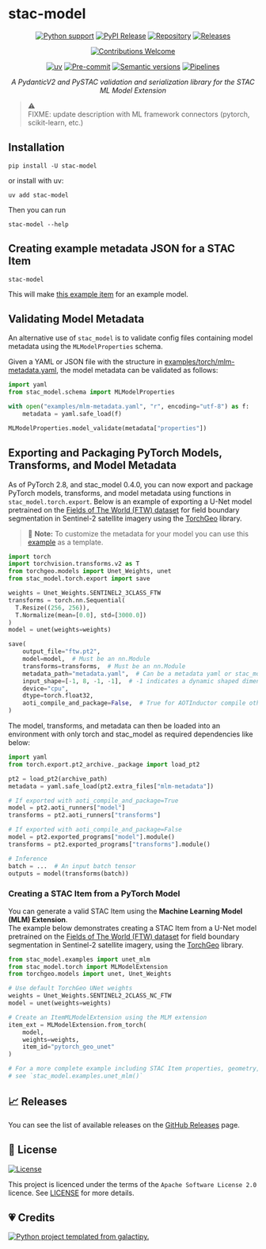 # stac-model

<!--lint disable no-html -->

<div align="center">

[![Python support][bp1]][bp2]
[![PyPI Release][bp3]][bp2]
[![Repository][bscm1]][bp4]
[![Releases][bscm2]][bp5]

[![Contributions Welcome][bp8]][bp9]

[![uv][bp11]][bp12]
[![Pre-commit][bp15]][bp16]
[![Semantic versions][blic3]][bp5]
[![Pipelines][bscm6]][bscm7]

*A PydanticV2 and PySTAC validation and serialization library for the STAC ML Model Extension*

</div>

> ⚠️ <br>
> FIXME: update description with ML framework connectors (pytorch, scikit-learn, etc.)

## Installation

```shell
pip install -U stac-model
```

or install with uv:

```shell
uv add stac-model
```

Then you can run

```shell
stac-model --help
```

## Creating example metadata JSON for a STAC Item

```shell
stac-model
```

This will make [this example item](./examples/item_basic.json) for an example model.

## Validating Model Metadata

An alternative use of `stac_model` is to validate config files containing model metadata using the `MLModelProperties` schema.

Given a YAML or JSON file with the structure in [examples/torch/mlm-metadata.yaml](./examples/torch/mlm-metadata.yaml), the model metadata can be validated as follows:

```python
import yaml
from stac_model.schema import MLModelProperties

with open("examples/mlm-metadata.yaml", "r", encoding="utf-8") as f:
    metadata = yaml.safe_load(f)

MLModelProperties.model_validate(metadata["properties"])  
```

## Exporting and Packaging PyTorch Models, Transforms, and Model Metadata

As of PyTorch 2.8, and stac_model 0.4.0, you can now export and package PyTorch models, transforms,
and model metadata using functions in `stac_model.torch.export`. Below is an example of exporting a
U-Net model pretrained on the [Fields of The World (FTW) dataset](https://fieldsofthe.world/) for
field boundary segmentation in Sentinel-2 satellite imagery using the [TorchGeo](https://github.com/microsoft/torchgeo) library.

> 📝 **Note:** To customize the metadata for your model you can use this [example](./tests/torch/metadata.yaml) as a template.

```python
import torch
import torchvision.transforms.v2 as T
from torchgeo.models import Unet_Weights, unet
from stac_model.torch.export import save

weights = Unet_Weights.SENTINEL2_3CLASS_FTW
transforms = torch.nn.Sequential(
  T.Resize((256, 256)),
  T.Normalize(mean=[0.0], std=[3000.0])
)
model = unet(weights=weights)

save(
    output_file="ftw.pt2",
    model=model,  # Must be an nn.Module
    transforms=transforms,  # Must be an nn.Module
    metadata_path="metadata.yaml",  # Can be a metadata yaml or stac_model.schema.MLModelProperties object
    input_shape=[-1, 8, -1, -1],  # -1 indicates a dynamic shaped dimension
    device="cpu",
    dtype=torch.float32,
    aoti_compile_and_package=False,  # True for AOTInductor compile otherwise use torch.export
)
```

The model, transforms, and metadata can then be loaded into an environment with only torch and stac_model as required dependencies like below:

```python
import yaml
from torch.export.pt2_archive._package import load_pt2

pt2 = load_pt2(archive_path)
metadata = yaml.safe_load(pt2.extra_files["mlm-metadata"])

# If exported with aoti_compile_and_package=True
model = pt2.aoti_runners["model"]
transforms = pt2.aoti_runners["transforms"]

# If exported with aoti_compile_and_package=False
model = pt2.exported_programs["model"].module()
transforms = pt2.exported_programs["transforms"].module()

# Inference
batch = ...  # An input batch tensor
outputs = model(transforms(batch))
```

### Creating a STAC Item from a PyTorch Model

You can generate a valid STAC Item using the **Machine Learning Model (MLM) Extension**.  
The example below demonstrates creating a STAC Item from a U-Net model pretrained on the [Fields of The World (FTW) dataset](https://fieldsofthe.world/) for field boundary segmentation in Sentinel-2 satellite imagery, using the [TorchGeo](https://github.com/microsoft/torchgeo) library.

```python
from stac_model.examples import unet_mlm
from stac_model.torch import MLModelExtension
from torchgeo.models import unet, Unet_Weights

# Use default TorchGeo UNet weights
weights = Unet_Weights.SENTINEL2_2CLASS_NC_FTW
model = unet(weights=weights)

# Create an ItemMLModelExtension using the MLM extension
item_ext = MLModelExtension.from_torch(
    model,
    weights=weights,
    item_id="pytorch_geo_unet"
)

# For a more complete example including STAC Item properties, geometry, and datetime ranges,
# see `stac_model.examples.unet_mlm()`
```

## 📈 Releases

You can see the list of available releases on the [GitHub Releases][github-releases] page.

## 📄 License

[![License][blic1]][blic2]

This project is licenced under the terms of the `Apache Software License 2.0` licence.
See [LICENSE][blic2] for more details.

## 💗 Credits

[![Python project templated from galactipy.][bp6]][bp7]

<!-- Anchors -->

[bp1]: https://img.shields.io/pypi/pyversions/stac-model?style=for-the-badge

[bp2]: https://pypi.org/project/stac-model/

[bp3]: https://img.shields.io/pypi/v/stac-model?style=for-the-badge&logo=pypi&color=3775a9

[bp4]: https://github.com/stac-extensions/mlm

[bp5]: https://github.com/stac-extensions/mlm/releases

[bp6]: https://img.shields.io/badge/made%20with-galactipy%20%F0%9F%8C%8C-179287?style=for-the-badge&labelColor=193A3E

[bp7]: https://kutt.it/7fYqQl

[bp8]: https://img.shields.io/static/v1.svg?label=Contributions&message=Welcome&color=0059b3&style=for-the-badge

[bp9]: https://github.com/stac-extensions/mlm/blob/main/CONTRIBUTING.md

[bp11]: https://img.shields.io/endpoint?url=https://raw.githubusercontent.com/astral-sh/uv/main/assets/badge/v0.json&style=for-the-badge

[bp12]: https://docs.astral.sh/uv/

[bp15]: https://img.shields.io/badge/pre--commit-enabled-brightgreen?logo=pre-commit&logoColor=white&style=for-the-badge

[bp16]: https://github.com/stac-extensions/mlm/blob/main/.pre-commit-config.yaml

[blic1]: https://img.shields.io/github/license/stac-extensions/mlm?style=for-the-badge

[blic2]: https://github.com/stac-extensions/mlm/blob/main/LICENSE

[blic3]: https://img.shields.io/badge/%F0%9F%93%A6-semantic%20versions-4053D6?style=for-the-badge

[github-releases]: https://github.com/stac-extensions/mlm/releases

[bscm1]: https://img.shields.io/badge/GitHub-100000?style=for-the-badge&logo=github&logoColor=white

[bscm2]: https://img.shields.io/github/v/release/stac-extensions/mlm?filter=stac-model-v*&style=for-the-badge&logo=semantic-release&color=347d39

[bscm6]: https://img.shields.io/github/actions/workflow/status/stac-extensions/mlm/publish.yaml?style=for-the-badge&logo=github

[bscm7]: https://github.com/stac-extensions/mlm/blob/main/.github/workflows/publish.yaml

[hub1]: https://docs.github.com/en/code-security/dependabot/dependabot-version-updates/configuring-dependabot-version-updates#enabling-dependabot-version-updates

[hub2]: https://github.com/marketplace/actions/close-stale-issues

[hub6]: https://docs.github.com/en/code-security/dependabot

[hub8]: https://github.com/stac-extensions/mlm/blob/main/.github/release-drafter.yml

[hub9]: https://github.com/stac-extensions/mlm/blob/main/.github/.stale.yml
